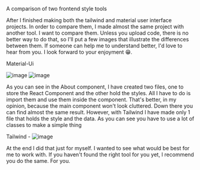 A comparison of two frontend style tools


After I finished making both the tailwind and material user interface projects. In order to compare them, I made almost the same project with another tool. I want to compare them. Unless you upload code, there is no better way to do that, so I'll put a few images that illustrate the differences between them. If someone can help me to understand better, I'd love to hear from you. I look forward to your enjoyment 😁. 

Material-Ui 

![image](https://user-images.githubusercontent.com/55879173/213490350-c83a3259-c277-43f0-bb90-7d99d671b96b.png)
![image](https://user-images.githubusercontent.com/55879173/213445005-5abe202f-b0a1-499f-9d6a-2e448e841071.png)

As you can see in the About component, I have created two files, one to store the React Component and the other hold the styles. All I have to do is import them and use them inside the component. That's better, in my opinion, because the main component won't look cluttered. Down there you can find almost the same result. However, with Tailwind I have made only 1 file that holds the style and the data. As you can see you have to use a lot of classes to make a simple thing

Tailwind - 
![image](https://user-images.githubusercontent.com/55879173/213445091-1e25eb33-f8ff-4931-9b74-c4d0e5eb228e.png)


At the end I did that just for myself. I wanted to see what would be best for me to work with. If you haven't found the right tool for you yet, I recommend you do the same. For you. 
